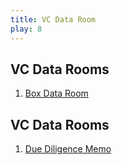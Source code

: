 ```yaml
---
title: VC Data Room
play: 8
---
```


## VC Data Rooms

  01. [Box Data Room](01-box-data-room.webloc)

## VC Data Rooms

  01. [Due Diligence Memo](01-due-diligence-memo.docx)


